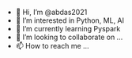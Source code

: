 - 👋 Hi, I’m @abdas2021
- 👀 I’m interested in Python, ML, AI
- 🌱 I’m currently learning Pyspark
- 💞️ I’m looking to collaborate on ...
- 📫 How to reach me ...

<!---
abdas2021/abdas2021 is a ✨ special ✨ repository because its `README.md` (this file) appears on your GitHub profile.
You can click the Preview link to take a look at your changes.
--->
